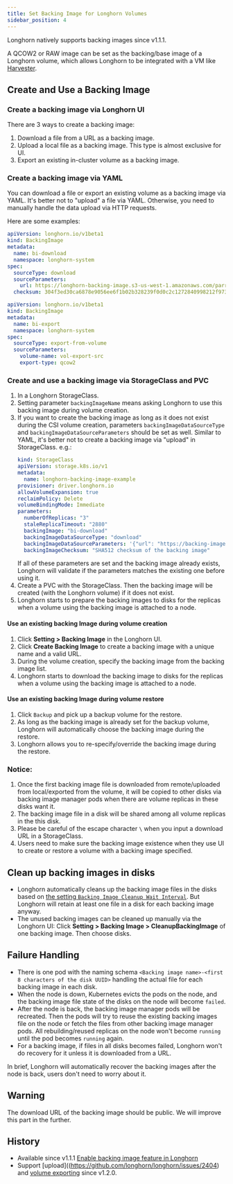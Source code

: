 ```yaml
---
title: Set Backing Image for Longhorn Volumes
sidebar_position: 4
---
```


Longhorn natively supports backing images since v1.1.1.


A QCOW2 or RAW image can be set as the backing/base image of a Longhorn volume, which allows Longhorn to be integrated with a VM like [Harvester](https://github.com/rancher/harvester).

## Create and Use a Backing Image

### Create a backing image via Longhorn UI
There are 3 ways to create a backing image:
  1. Download a file from a URL as a backing image.
  2. Upload a local file as a backing image. This type is almost exclusive for UI.
  3. Export an existing in-cluster volume as a backing image.

### Create a backing image via YAML
You can download a file or export an existing volume as a backing image via YAML.
It's better not to "upload" a file via YAML. Otherwise, you need to manually handle the data upload via HTTP requests.

Here are some examples:
```yaml
apiVersion: longhorn.io/v1beta1
kind: BackingImage
metadata:
  name: bi-download
  namespace: longhorn-system
spec:
  sourceType: download
  sourceParameters:
    url: https://longhorn-backing-image.s3-us-west-1.amazonaws.com/parrot.raw
  checksum: 304f3ed30ca6878e9056ee6f1b02b328239f0d0c2c1272840998212f9734b196371560b3b939037e4f4c2884ce457c2cbc9f0621f4f5d1ca983983c8cdf8cd9a
```
```yaml
apiVersion: longhorn.io/v1beta1
kind: BackingImage
metadata:
  name: bi-export
  namespace: longhorn-system
spec:
  sourceType: export-from-volume
  sourceParameters:
    volume-name: vol-export-src
    export-type: qcow2
```

### Create and use a backing image via StorageClass and PVC
1. In a Longhorn StorageClass.
  1. Setting parameter `backingImageName` means asking Longhorn to use this backing image during volume creation.
  2. If you want to create the backing image as long as it does not exist during the CSI volume creation, parameters `backingImageDataSourceType` and `backingImageDataSourceParameters` should be set as well. Similar to YAML, it's better not to create a backing image via "upload" in StorageClass.
     e.g.:
     ```yaml
     kind: StorageClass
     apiVersion: storage.k8s.io/v1
     metadata:
       name: longhorn-backing-image-example
     provisioner: driver.longhorn.io
     allowVolumeExpansion: true
     reclaimPolicy: Delete
     volumeBindingMode: Immediate
     parameters:
       numberOfReplicas: "3"
       staleReplicaTimeout: "2880"
       backingImage: "bi-download"
       backingImageDataSourceType: "download"
       backingImageDataSourceParameters: '{"url": "https://backing-image-example.s3-region.amazonaws.com/test-backing-image"}'
       backingImageChecksum: "SHA512 checksum of the backing image"
     ```
     If all of these parameters are set and the backing image already exists, Longhorn will validate if the parameters matches the existing one before using it.
2. Create a PVC with the StorageClass. Then the backing image will be created (with the Longhorn volume) if it does not exist.
3. Longhorn starts to prepare the backing images to disks for the replicas when a volume using the backing image is attached to a node.

#### Use an existing backing Image during volume creation
1. Click **Setting > Backing Image** in the Longhorn UI.
2. Click **Create Backing Image** to create a backing image with a unique name and a valid URL.
3. During the volume creation, specify the backing image from the backing image list.
4. Longhorn starts to download the backing image to disks for the replicas when a volume using the backing image is attached to a node.

#### Use an existing backing Image during volume restore
1. Click `Backup` and pick up a backup volume for the restore.
2. As long as the backing image is already set for the backup volume, Longhorn will automatically choose the backing image during the restore.
3. Longhorn allows you to re-specify/override the backing image during the restore.

### Notice:
1. Once the first backing image file is downloaded from remote/uploaded from local/exported from the volume, it will be copied to other disks via backing image manager pods when there are volume replicas in these disks want it.
2. The backing image file in a disk will be shared among all volume replicas in the this disk.
3. Please be careful of the escape character `\` when you input a download URL in a StorageClass.
4. Users need to make sure the backing image existence when they use UI to create or restore a volume with a backing image specified.

## Clean up backing images in disks
- Longhorn automatically cleans up the backing image files in the disks based on [the setting `Backing Image Cleanup Wait Interval`](../references/settings#backing-image-cleanup-wait-interval). But Longhorn will retain at least one file in a disk for each backing image anyway.
- The unused backing images can be cleaned up manually via the Longhorn UI: Click **Setting > Backing Image > CleanupBackingImage** of one backing image. Then choose disks.

## Failure Handling
- There is one pod with the naming schema `<Backing image name>-<first 8 characters of the disk UUID>` handling the actual file for each backing image in each disk.
- When the node is down, Kubernetes evicts the pods on the node, and the backing image file state of the disks on the node will become `failed`.
- After the node is back, the backing image manager pods will be recreated. Then the pods will try to reuse the existing backing images file on the node or fetch the files from other backing image manager pods.
  All rebuilding/reused replicas on the node won't become `running` until the pod becomes `running` again.
- For a backing image, if files in all disks becomes failed, Longhorn won't do recovery for it unless it is downloaded from a URL.

In brief, Longhorn will automatically recover the backing images after the node is back, users don't need to worry about it.

## Warning
The download URL of the backing image should be public. We will improve this part in the further.

## History
* Available since v1.1.1 [Enable backing image feature in Longhorn](https://github.com/Longhorn/Longhorn/issues/2006)
* Support [upload]((https://github.com/longhorn/longhorn/issues/2404) and [volume exporting](https://github.com/longhorn/longhorn/issues/2403) since v1.2.0.
